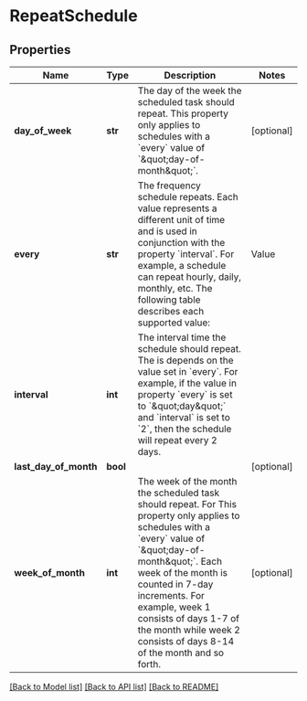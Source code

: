 # RepeatSchedule

## Properties
Name | Type | Description | Notes
------------ | ------------- | ------------- | -------------
**day_of_week** | **str** | The day of the week the scheduled task should repeat. This property only applies to schedules with a &#x60;every&#x60; value of &#x60;\&quot;day-of-month\&quot;&#x60;. | [optional] 
**every** | **str** | The frequency schedule repeats. Each value represents a different unit of time and is used in conjunction with the property &#x60;interval&#x60;. For example, a schedule can repeat hourly, daily, monthly, etc. The following table describes each supported value:  | Value | Description |  | ---------- | ---------------- |  | hour | Specifies the schedule repeats in hourly increments. |  | day | Specifies the schedule repeats in daily increments. |  | week | Specifies the schedule repeats in weekly increments. |  | date-of-month | Specifies the schedule repeats nth day of the &#x60;interval&#x60; month. Requires the property &#x60;dateOfMonth&#x60; to be specified. For example, if &#x60;dateOfMonth&#x60; is &#x60;17&#x60; and the &#x60;interval&#x60; is &#x60;2&#x60;, then the schedule will repeat every 2 months on the 17th day of the month. |  | day-of-month | Specifies the schedule repeats on a monthly interval but instead of a specific date being specified, the day of the week and week of the month are specified. Requires the properties &#x60;dayOfWeek&#x60; and &#x60;weekOfMonth&#x60; to be specified. For example, if &#x60;dayOfWeek&#x60; is &#x60;\&quot;friday\&quot;&#x60;, &#x60;weekOfMonth&#x60; is &#x60;3&#x60;, and the &#x60;interval&#x60; is &#x60;4&#x60;, then the schedule will repeat every 4 months on the 3rd Friday of the month. |   | 
**interval** | **int** | The interval time the schedule should repeat. The is depends on the value set in &#x60;every&#x60;. For example, if the value in property &#x60;every&#x60; is set to &#x60;\&quot;day\&quot;&#x60; and &#x60;interval&#x60; is set to &#x60;2&#x60;, then the schedule will repeat every 2 days. | 
**last_day_of_month** | **bool** |  | [optional] 
**week_of_month** | **int** | The week of the month the scheduled task should repeat. For This property only applies to schedules with a &#x60;every&#x60; value of &#x60;\&quot;day-of-month\&quot;&#x60;. Each week of the month is counted in 7-day increments. For example, week 1 consists of days 1-7 of the month while week 2 consists of days 8-14 of the month and so forth. | [optional] 

[[Back to Model list]](../README.md#documentation-for-models) [[Back to API list]](../README.md#documentation-for-api-endpoints) [[Back to README]](../README.md)

